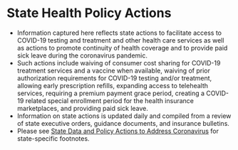 # State Health Policy Actions
<ul>
<li>Information captured here reflects state actions to facilitate access to COVID-19 testing and treatment and other health care services as well as actions to promote continuity of health coverage and to provide paid sick leave during the coronavirus pandemic.</li>
<li>Such actions include waiving of consumer cost sharing for COVID-19 treatment services and a vaccine when available, waiving of prior authorization requirements for COVID-19 testing and/or treatment, allowing early prescription refills, expanding access to telehealth services, requiring a premium payment grace period, creating a COVID-19 related special enrollment period for the health insurance marketplaces, and providing paid sick leave.</li>
<li>Information on state actions is updated daily and compiled from a review of state executive orders, guidance documents, and insurance bulletins.</li>
<li>Please see <a href="https://www.kff.org/health-costs/issue-brief/state-data-and-policy-actions-to-address-coronavirus/#policyactions">State Data and Policy Actions to Address Coronavirus</a> for state-specific footnotes.</li>
</ul>
